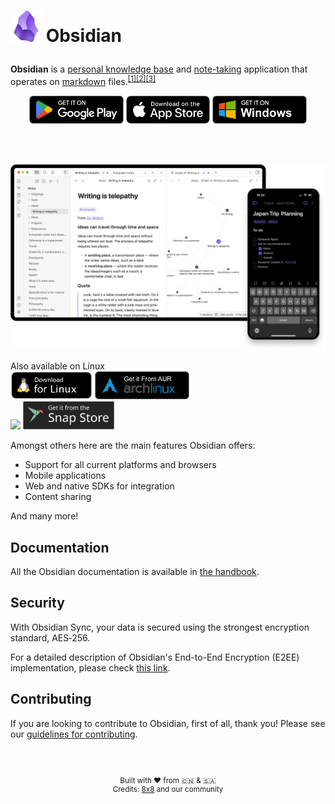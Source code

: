# <p align="left">[<img src="resources/img/logo-obsidian.svg" height="50">](https://obsidian.md/) Obsidian</p>

**Obsidian** is a [personal knowledge base](https://en.wikipedia.org/wiki/Personal_knowledge_base "Personal knowledge base") and [note-taking](https://en.wikipedia.org/wiki/Note-taking "Note-taking") application that operates on [markdown](https://en.wikipedia.org/wiki/Markdown "Markdown") files.<sup>[\[1\]](https://en.wikipedia.org/wiki/Obsidian_%28software%29#cite_note-Eastman-3)</sup><sup>[\[2\]](https://en.wikipedia.org/wiki/Obsidian_%28software%29#cite_note-Myrick-4)</sup><sup>[\[3\]](https://en.wikipedia.org/wiki/Obsidian_%28software%29#cite_note-5)</sup>

<div align="center">

[<img src="resources/img/badge-googleplay.png" height="45">](https://play.google.com/store/apps/details?id=md.obsidian)  [<img src="resources/img/badge-appstore.png" height="45">](https://apps.apple.com/us/app/obsidian-connected-notes/id1557175442)  [<img src="resources/img/badge-windows.png" height="45">](https://obsidian.md/download)

</div>

<br />
<br />

<p align="center">
<img src="resources/img/screenshot-1.0-hero-combo.png" width="900" />
</p>

Also available on Linux  
[<img src="resources/img/badge-linux.svg" height="45">](https://github.com/obsidianmd/obsidian-releases/releases)  [<img src="resources/img/badge-aur.png" height="45">](https://archlinux.org/packages/extra/x86_64/obsidian/)  
[<img src="https://flathub.org/api/badge?locale=en" height="45">](https://flathub.org/apps/md.obsidian.Obsidian)  [<img src="resources/img/badge-snapstore.svg" height="45">](https://snapcraft.io/obsidian)

Amongst others here are the main features Obsidian offers:

* Support for all current platforms and browsers
* Mobile applications
* Web and native SDKs for integration
* Content sharing

And many more!

## Documentation

All the Obsidian documentation is available in [the handbook](https://help.obsidian.md/).

## Security
With Obsidian Sync, your data is secured using the strongest encryption standard, AES‑256.  

For a detailed description of Obsidian's End-to-End Encryption (E2EE) implementation,
please check [this link](https://obsidian.md/security).

## Contributing

If you are looking to contribute to Obsidian, first of all, thank you! Please
see our [guidelines for contributing](https://publish.obsidian.md/hub/CONTRIBUTING).

<br />
<br />

<footer>

<p align="center" style="font-size: smaller;">
Built with ❤️ from 🇨🇳 & 🇸🇦 
<br>Credits: <a href="https://8x8.com" target="_blank">8x8</a> and our community</p>

</footer>
